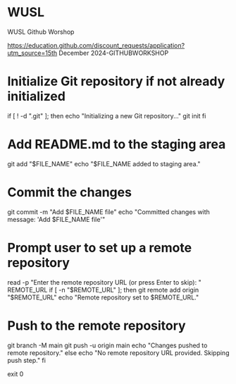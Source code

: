 # WUSL
WUSL Github Worshop

https://education.github.com/discount_requests/application?utm_source=15th December 2024-GITHUBWORKSHOP



# Initialize Git repository if not already initialized
if [ ! -d ".git" ]; then
  echo "Initializing a new Git repository..."
  git init
fi

# Add README.md to the staging area
git add "$FILE_NAME"
echo "$FILE_NAME added to staging area."

# Commit the changes
git commit -m "Add $FILE_NAME file"
echo "Committed changes with message: 'Add $FILE_NAME file'"

# Prompt user to set up a remote repository
read -p "Enter the remote repository URL (or press Enter to skip): " REMOTE_URL
if [ -n "$REMOTE_URL" ]; then
  git remote add origin "$REMOTE_URL"
  echo "Remote repository set to $REMOTE_URL."

  # Push to the remote repository
  git branch -M main
  git push -u origin main
  echo "Changes pushed to remote repository."
else
  echo "No remote repository URL provided. Skipping push step."
fi

exit 0
